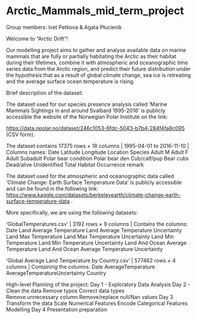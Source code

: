 # Arctic_Mammals_mid_term_project

Group members: Ivet Petkova & Agata Płucienik

Welcome to “Arctic Drift”!

Our modelling project aims to gather and analyse available data on marine mammals that are fully or partially habitating the Arctic as their habitat during their lifetimes, combine it with atmospheric and oceanographic time series data from the Arctic region, and predict their future distribution under the hypothesis that as a result of global climate change, sea ice is retreating and the average surface ocean temperature is rising. 

Brief description of the dataset:

The dataset used for our species presence analysis called ‘Marine Mammals Sightings in and around Svalbard 1995-2016’ is publicly accessible the website of the Norwegian Polar Institute on the link: 

https://data.npolar.no/dataset/246c1053-6fdc-5043-b7b4-284f4fa8c095 (CSV form). 

The dataset contains 17375 rows × 18 columns | 1995-04-01 to 2016-11-10 | Columns names: 
Date
Latitude
Longitude
Location
Species 
Adult M
Adult F
Adult
Subadult
Polar bear condition
Polar bear den
Cub/calf/pup
Bear cubs
Dead/alive
Unidentified
Total
Habitat
Occurrence remark

The dataset used for the atmospheric and oceanographic data called ‘Climate Change: Earth Surface Temperature Data’ is publicly accessible and can be found in the following link: https://www.kaggle.com/datasets/berkeleyearth/climate-change-earth-surface-temperature-data . 

More specifically, we are using the following datasets: 

 ‘GlobalTemperatures.csv’ |  3192 rows × 9 columns | Contains the columns: 
Date
Land Average Temperature
Land Average Temperature Uncertainty
Land Max Temperature
Land Max Temperature Uncertainty
Land Min Temperature
Land Min Temperature Uncertainty
Land And Ocean Average Temperature
Land And Ocean Average Temperature Uncertainty 

‘Global Average Land Temperature by Country.csv’ | 577462 rows × 4 columns | Containing the columns: 
Date
AverageTemperature
AverageTemperatureUncertainty
Country


High-level Planning of the project: 
Day 1 - Exploratory Data Analysis 
Day 2 - Clean the data
Remove typos 
Correct data types   
Remove unnecessary column 
Remove/replace null/Nan values 
Day 3
Transform the data
Scale Numerical Features
Encode Categorical Features
Modelling
Day 4
Presentation preparation 
